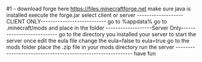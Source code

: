  #1 - download forge here https://files.minecraftforge.net
 make sure java is installed
                                                                                                  execute the forge.jar 
                                                                                                  select client or server
                                                                -------------------CLIENT ONLY---------------------------
                                                                                                     go to %appdata%
                                                                          go to .minecraft/mods and place in the folder
                                                              -------------------Server Only---------------------------
                                                                        go to the directory you installed your server to
                                                                                                    start the server once
                                                                                                      edit the eula file 
                                                                                      change the eula=false to eula=true
                                                                                                   go to the mods folder
                                                                              place the .zip file in your mods directory
                                                                                                         run the server
                                                            ------------------------------------------------------------
                                                                                                                have fun
